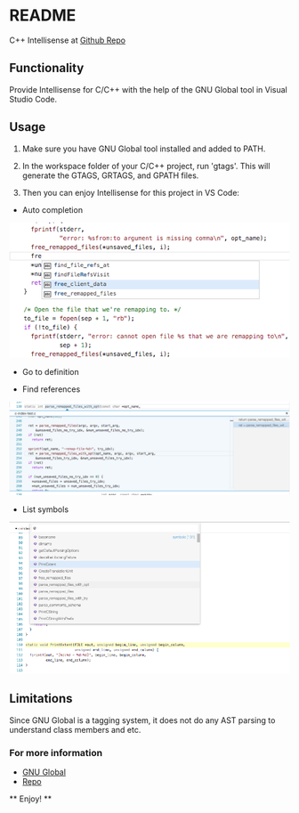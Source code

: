 # README

C++ Intellisense at [Github Repo](https://github.com/austin-----/code-gnu-global)

## Functionality
Provide Intellisense for C/C++ with the help of the GNU Global tool in Visual Studio Code.

## Usage
1. Make sure you have GNU Global tool installed and added to PATH. 

2. In the workspace folder of your C/C++ project, run 'gtags'. This will generate the GTAGS, GRTAGS, and GPATH files.

3. Then you can enjoy Intellisense for this project in VS Code:

* Auto completion

![Auto Completion](screenshots/auto_completion.png)

* Go to definition

* Find references

![Find References](screenshots/find_ref.png)

* List symbols

![List Symbols](screenshots/list_symbols.png)

## Limitations
Since GNU Global is a tagging system, it does not do any AST parsing to understand class members and etc. 

### For more information
* [GNU Global](https://www.gnu.org/software/global/)
* [Repo](https://github.com/austin-----/code-gnu-global)

** Enjoy! **
